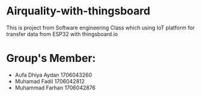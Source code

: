 # Airquality-with-thingsboard
This is project from Software engineering Class which using IoT platform for transfer data from ESP32 with thingsboard.io

# Group's Member: 
- Aufa Dhiya Aydan         1706043260  
- Muhamad Fadil            1706042812
- Muhammad Farhan           1706042876
